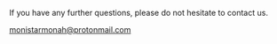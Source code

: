 If you have any further questions, please do not hesitate to contact us.

monistarmonah@protonmail.com
